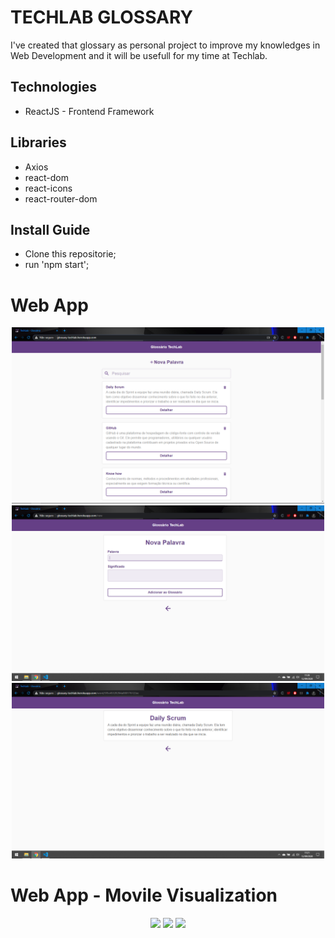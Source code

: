 # TECHLAB GLOSSARY
I've created that glossary as personal project to improve my knowledges in Web Development and it will be usefull for my time at Techlab.

## Technologies
* ReactJS - Frontend Framework

## Libraries
* Axios
* react-dom
* react-icons
* react-router-dom

## Install Guide

- Clone this repositorie;
- run 'npm start';

# Web App
<p align="center" >
  <img src="/layout/img01.PNG" width="500">
  <img src="/layout/img02.PNG" width="500">
  <img src="/layout/img03.PNG" width="500">
</p>

# Web App - Movile Visualization
<p align="center" >
  <img src="/layout/img04.PNG" width="250">
  <img src="/layout/img05.PNG" width="250">
  <img src="/layout/img06.PNG" width="250">
</p>
